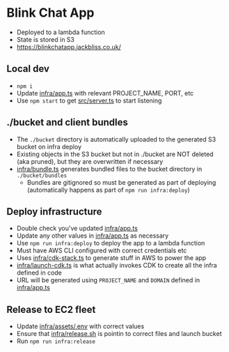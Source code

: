 # Blink Chat App

* Deployed to a lambda function
* State is stored in S3
* https://blinkchatapp.jackbliss.co.uk/

## Local dev

* `npm i`
* Update [infra/app.ts](infra/app.ts) with relevant PROJECT_NAME, PORT, etc
* Use `npm start` to get [src/server.ts](src/server.ts) to start listening

## ./bucket and client bundles

* The `./bucket` directory is automatically uploaded to the generated S3 bucket on infra deploy
* Existing objects in the S3 bucket but not in ./bucket are NOT deleted (aka pruned), but they are overwritten if necessary
* [infra/bundle.ts](infra/bundle.ts) generates bundled files to the bucket directory in `./bucket/bundles`
  * Bundles are gitignored so must be generated as part of deploying (automatically happens as part of `npm run infra:deploy`)

## Deploy infrastructure

* Double check you've updated [infra/app.ts](infra/app.ts)
* Update any other values in [infra/app.ts](infra/app.ts) as necessary
* Use `npm run infra:deploy` to deploy the app to a lambda function
* Must have AWS CLI configured with correct credentials etc
* Uses [infra/cdk-stack.ts](infra/cdk-stack.ts) to generate stuff in AWS to power the app
* [infra/launch-cdk.ts](infra/launch-cdk.ts) is what actually invokes CDK to create all the infra defined in code
* URL will be generated using `PROJECT_NAME` and `DOMAIN` defined in [infra/app.ts](infra/app.ts)

## Release to EC2 fleet

* Update [infra/assets/.env](infra/assets/.env) with correct values
* Ensure that [infra/release.sh](infra/release.sh) is pointin to correct files and launch bucket
* Run `npm run infra:release`